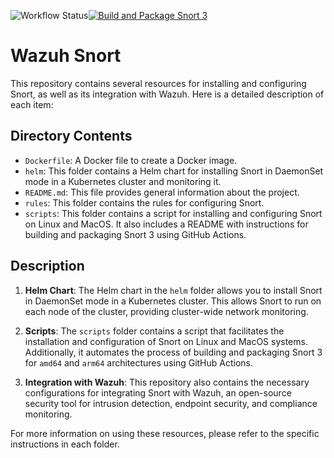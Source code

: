 ![Workflow Status](https://github.com/ADORSYS-GIS/wazuh-snort/actions/workflows/snort-build.yml/badge.svg)[![Build and Package Snort 3](https://github.com/ADORSYS-GIS/wazuh-snort/actions/workflows/package-snort.yml/badge.svg)](https://github.com/ADORSYS-GIS/wazuh-snort/actions/workflows/package-snort.yml)

# Wazuh Snort 
This repository contains several resources for installing and configuring Snort, as well as its integration with Wazuh. Here is a detailed description of each item:

## Directory Contents

- `Dockerfile`: A Docker file to create a Docker image.
- `helm`: This folder contains a Helm chart for installing Snort in DaemonSet mode in a Kubernetes cluster and monitoring it.
- `README.md`: This file provides general information about the project.
- `rules`: This folder contains the rules for configuring Snort.
- `scripts`: This folder contains a script for installing and configuring Snort on Linux and MacOS. It also includes a README with instructions for building and packaging Snort 3 using GitHub Actions.

## Description

1. **Helm Chart**: The Helm chart in the `helm` folder allows you to install Snort in DaemonSet mode in a Kubernetes cluster. This allows Snort to run on each node of the cluster, providing cluster-wide network monitoring.

2. **Scripts**: The `scripts` folder contains a script that facilitates the installation and configuration of Snort on Linux and MacOS systems. Additionally, it automates the process of building and packaging Snort 3 for `amd64` and `arm64` architectures using GitHub Actions.

3. **Integration with Wazuh**: This repository also contains the necessary configurations for integrating Snort with Wazuh, an open-source security tool for intrusion detection, endpoint security, and compliance monitoring.

For more information on using these resources, please refer to the specific instructions in each folder.
